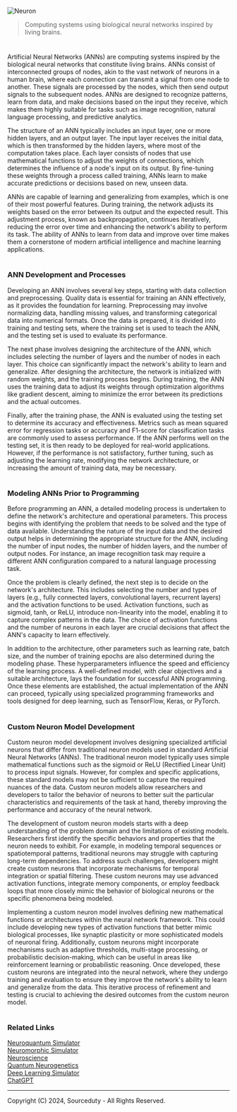 ![Neuron](https://github.com/user-attachments/assets/6a4064b7-6397-41c4-88c8-8c2c8b61035e)

> Computing systems using biological neural networks inspired by living brains.

#

Artificial Neural Networks (ANNs) are computing systems inspired by the biological neural networks that constitute living brains. ANNs consist of interconnected groups of nodes, akin to the vast network of neurons in a human brain, where each connection can transmit a signal from one node to another. These signals are processed by the nodes, which then send output signals to the subsequent nodes. ANNs are designed to recognize patterns, learn from data, and make decisions based on the input they receive, which makes them highly suitable for tasks such as image recognition, natural language processing, and predictive analytics.

The structure of an ANN typically includes an input layer, one or more hidden layers, and an output layer. The input layer receives the initial data, which is then transformed by the hidden layers, where most of the computation takes place. Each layer consists of nodes that use mathematical functions to adjust the weights of connections, which determines the influence of a node's input on its output. By fine-tuning these weights through a process called training, ANNs learn to make accurate predictions or decisions based on new, unseen data.

ANNs are capable of learning and generalizing from examples, which is one of their most powerful features. During training, the network adjusts its weights based on the error between its output and the expected result. This adjustment process, known as backpropagation, continues iteratively, reducing the error over time and enhancing the network's ability to perform its task. The ability of ANNs to learn from data and improve over time makes them a cornerstone of modern artificial intelligence and machine learning applications.

#
### ANN Development and Processes

Developing an ANN involves several key steps, starting with data collection and preprocessing. Quality data is essential for training an ANN effectively, as it provides the foundation for learning. Preprocessing may involve normalizing data, handling missing values, and transforming categorical data into numerical formats. Once the data is prepared, it is divided into training and testing sets, where the training set is used to teach the ANN, and the testing set is used to evaluate its performance.

The next phase involves designing the architecture of the ANN, which includes selecting the number of layers and the number of nodes in each layer. This choice can significantly impact the network's ability to learn and generalize. After designing the architecture, the network is initialized with random weights, and the training process begins. During training, the ANN uses the training data to adjust its weights through optimization algorithms like gradient descent, aiming to minimize the error between its predictions and the actual outcomes.

Finally, after the training phase, the ANN is evaluated using the testing set to determine its accuracy and effectiveness. Metrics such as mean squared error for regression tasks or accuracy and F1-score for classification tasks are commonly used to assess performance. If the ANN performs well on the testing set, it is then ready to be deployed for real-world applications. However, if the performance is not satisfactory, further tuning, such as adjusting the learning rate, modifying the network architecture, or increasing the amount of training data, may be necessary.

#
### Modeling ANNs Prior to Programming

Before programming an ANN, a detailed modeling process is undertaken to define the network's architecture and operational parameters. This process begins with identifying the problem that needs to be solved and the type of data available. Understanding the nature of the input data and the desired output helps in determining the appropriate structure for the ANN, including the number of input nodes, the number of hidden layers, and the number of output nodes. For instance, an image recognition task may require a different ANN configuration compared to a natural language processing task.

Once the problem is clearly defined, the next step is to decide on the network's architecture. This includes selecting the number and types of layers (e.g., fully connected layers, convolutional layers, recurrent layers) and the activation functions to be used. Activation functions, such as sigmoid, tanh, or ReLU, introduce non-linearity into the model, enabling it to capture complex patterns in the data. The choice of activation functions and the number of neurons in each layer are crucial decisions that affect the ANN's capacity to learn effectively.

In addition to the architecture, other parameters such as learning rate, batch size, and the number of training epochs are also determined during the modeling phase. These hyperparameters influence the speed and efficiency of the learning process. A well-defined model, with clear objectives and a suitable architecture, lays the foundation for successful ANN programming. Once these elements are established, the actual implementation of the ANN can proceed, typically using specialized programming frameworks and tools designed for deep learning, such as TensorFlow, Keras, or PyTorch.

#
### Custom Neuron Model Development

Custom neuron model development involves designing specialized artificial neurons that differ from traditional neuron models used in standard Artificial Neural Networks (ANNs). The traditional neuron model typically uses simple mathematical functions such as the sigmoid or ReLU (Rectified Linear Unit) to process input signals. However, for complex and specific applications, these standard models may not be sufficient to capture the required nuances of the data. Custom neuron models allow researchers and developers to tailor the behavior of neurons to better suit the particular characteristics and requirements of the task at hand, thereby improving the performance and accuracy of the neural network.

The development of custom neuron models starts with a deep understanding of the problem domain and the limitations of existing models. Researchers first identify the specific behaviors and properties that the neuron needs to exhibit. For example, in modeling temporal sequences or spatiotemporal patterns, traditional neurons may struggle with capturing long-term dependencies. To address such challenges, developers might create custom neurons that incorporate mechanisms for temporal integration or spatial filtering. These custom neurons may use advanced activation functions, integrate memory components, or employ feedback loops that more closely mimic the behavior of biological neurons or the specific phenomena being modeled.

Implementing a custom neuron model involves defining new mathematical functions or architectures within the neural network framework. This could include developing new types of activation functions that better mimic biological processes, like synaptic plasticity or more sophisticated models of neuronal firing. Additionally, custom neurons might incorporate mechanisms such as adaptive thresholds, multi-stage processing, or probabilistic decision-making, which can be useful in areas like reinforcement learning or probabilistic reasoning. Once developed, these custom neurons are integrated into the neural network, where they undergo training and evaluation to ensure they improve the network's ability to learn and generalize from the data. This iterative process of refinement and testing is crucial to achieving the desired outcomes from the custom neuron model.

#
### Related Links

[Neuroquantum Simulator](https://chatgpt.com/g/g-srlpn9o6e-neuroquantum-simulator)
<br>
[Neuromorphic Simulator](https://github.com/sourceduty/Neuromorphic_Simulator)
<br>
[Neuroscience](https://github.com/sourceduty/Neuroscience)
<br>
[Quantum Neurogenetics](https://github.com/sourceduty/Quantum_Neurogenetics)
<br>
[Deep Learning Simulator](https://github.com/sourceduty/Deep_Learning_Simulator)
<br>
[ChatGPT](https://github.com/sourceduty/ChatGPT)

***
Copyright (C) 2024, Sourceduty - All Rights Reserved.
